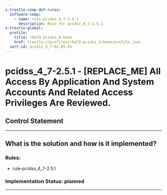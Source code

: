 ```yaml
---
x-trestle-comp-def-rules:
  software-comp:
    - name: rule-pcidss_4_7-2.5.1
      description: Rule for pcidss_4_7-2.5.1
x-trestle-global:
  profile:
    title: rhel9-pcidss_4-base
    href: trestle://profiles/rhel9-pcidss_4-base/profile.json
  sort-id: pcidss_4_7-02.05.01
---
```


# pcidss_4_7-2.5.1 - \[REPLACE_ME\] All Access By Application And System Accounts And Related Access Privileges Are Reviewed.

## Control Statement

______________________________________________________________________

## What is the solution and how is it implemented?

<!-- For implementation status enter one of: implemented, partial, planned, alternative, not-applicable -->

<!-- Note that the list of rules under ### Rules: is read-only and changes will not be captured after assembly to JSON -->

<!-- Add control implementation description here for control: pcidss_4_7-2.5.1 -->

### Rules:

  - rule-pcidss_4_7-2.5.1

### Implementation Status: planned

______________________________________________________________________
